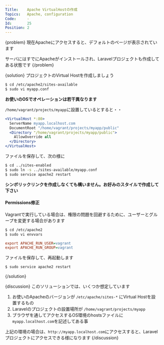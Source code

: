 ```yaml
---
Title:    Apache VirtualHostの作成
Topics:   Apache, configuration
Code:     -
Id:       25
Position: 2
---
```


{problem}
現在Apacheにアクセスすると、デフォルトのページが表示されています

サーバにはすでにApacheがインストールされ、Laravelプロジェクトも作成してある状態です
{/problem}

{solution}
プロジェクトのVirtual Hostを作成しましょう

```bash
$ cd /etc/apache2/sites-available
$ sudo vi myapp.conf
```
**お使いのOSでオペレーションは若干異なります**

`/home/vagrant/projects/myapp`に設置しているとすると・・

```apache
<VirtualHost *:80>
  ServerName myapp.localhost.com
  DocumentRoot "/home/vagrant/projects/myapp/public"
  <Directory "/home/vagrant/projects/myapp/public">
    AllowOverride all
  </Directory>
</VirtualHost>
```

ファイルを保存して、次の様に

```bash
$ cd ../sites-enabled
$ sudo ln -s ../sites-available/myapp.conf
$ sudo service apache2 restart
```

**シンボリックリンクを作成しなくても構いません。お好みのスタイルで作成して下さい**

#### Permissions修正

Vagrantで実行している場合は、権限の問題を回避するために、ユーザーとグループを変更する場合があります

```bash
$ cd /etc/apache2
$ sudo vi envvars
```

```ini
export APACHE_RUN_USER=vagrant
export APACHE_RUN_GROUP=vagrant
```

ファイルを保存して、再起動します

```bash
$ sudo service apache2 restart
```
{/solution}

{discussion}
このソリューションでは、いくつか想定しています

1. お使いのApacheのバージョンが `/etc/apache/sites-*` にVirtual Hostを設置するもの
2. Laravelのプロジェクトの設置場所が `/home/vagrant/projects/myapp`
3. ブラウザを通してアクセスするOS環境のhostsファイルに`myapp.localhost.com`を記述してある事

上記の環境の場合は、`http://myapp.localhost.com`にアクセスすると、Laravelプロジェクトにアクセスできる様になります
{/discussion}
